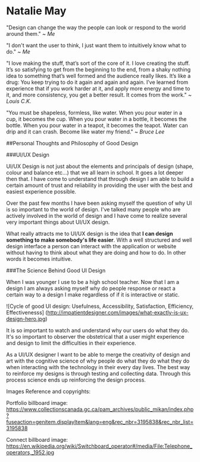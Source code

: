 # Natalie May

"Design can change the way the people can look or respond to the world around them." *~ Me*

"I don't want the user to think, I just want them to intuitively know what to do." *~ Me*

"I love making the stuff, that’s sort of the core of it. I love creating the stuff. It’s so satisfying to get from the beginning to the end, from a shaky nothing idea to something that’s well formed and the audience really likes. It’s like a drug: You keep trying to do it again and again and again. I’ve learned from experience that if you work harder at it, and apply more energy and time to it, and more consistency, you get a better result. It comes from the work." *~ Louis C.K.*

"You must be shapeless, formless, like water. When you pour water in a cup, it becomes the cup. When you pour water in a bottle, it becomes the bottle. When you pour water in a teapot, it becomes the teapot. Water can drip and it can crash. Become like water my friend." *~ Bruce Lee*


##Personal Thoughts and Philosophy of Good Design

###UI/UX Design

UI/UX Design is not just about the elements and principals of design (shape, colour and balance etc...) that we all learn in school. It goes a lot deeper then that. I have come to understand that through design I am able to build a certain amount of trust and reliability in providing the user with the best and easiest experience possible.

Over the past few months I have been asking myself the question of why UI is so important to the world of design. I've talked many people who are actively involved in the world of design and I have come to realize several very important things about UI/UX design.

What really attracts me to UI/UX design is the idea that **I can design something to make somebody's life easier**. With a well structured and well design interface a person can interact with the application or website without having to think about what they are doing and how to do. In other words it becomes intuitive.

###The Science Behind Good UI Design

When I was younger I use to be a high school teacher. Now that I am a design I am always asking myself why do people response or react a certain way to a design I make regardless of if it is interactive or static.

![Cycle of good UI design: Usefulness, Accessibility, Satisfaction, Efficiency, Effectivenesss] (http://impatientdesigner.com/images/what-exactly-is-ux-design-hero.jpg)

It is so important to watch and understand why our users do what they do. It's so important to observer the obstetrical that a user might experience and design to limit the difficulties in their experience.

As a UI/UX designer I want to be able to merge the creativity of design and art with the cognitive science of why people do what they do what they do when interacting with the technology in their every day lives. The best way to reinforce my designs is through testing and collecting data. Through this process science ends up reinforcing the design process.


Images Reference and copyrights:

Portfolio billboard image: https://www.collectionscanada.gc.ca/pam_archives/public_mikan/index.php?fuseaction=genitem.displayItem&lang=eng&rec_nbr=3195838&rec_nbr_list=3195838

Connect billboard image: https://en.wikipedia.org/wiki/Switchboard_operator#/media/File:Telephone_operators,_1952.jpg
